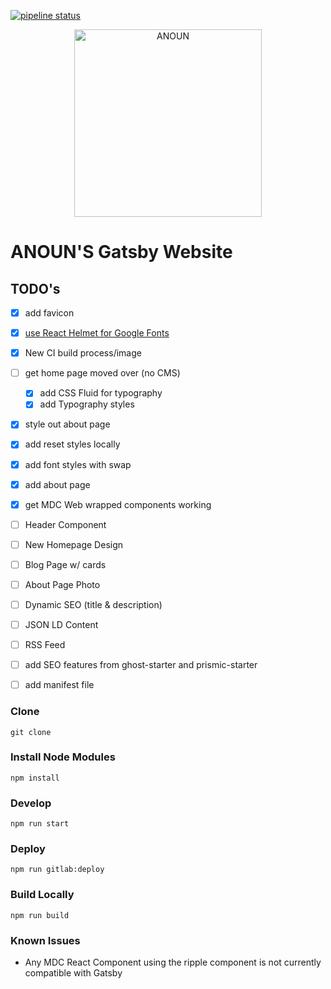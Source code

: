 [![pipeline status](https://gitlab.com/jaydan.urwin/anoun-gatsby/badges/master/pipeline.svg)](https://gitlab.com/jaydan.urwin/anoun-gatsby/pipelines)

<p align="center">
  <a href="https://anoun.design">
    <img alt="ANOUN" src="https://anoun.design/seo/anoun-share-image.png" width="300" />
  </a>
</p>

# ANOUN'S Gatsby Website

## TODO's

- [X] add favicon
- [X] [use React Helmet for Google Fonts](https://www.gatsbyjs.org/tutorial/part-eight/#add-page-metadata)
- [X] New CI build process/image
- [ ] get home page moved over (no CMS)
  - [X] add CSS Fluid for typography
  - [X] add Typography styles
- [x] style out about page
- [x] add reset styles locally
- [X] add font styles with swap
- [X] add about page
- [X] get MDC Web wrapped components working
- [ ] Header Component
- [ ] New Homepage Design
- [ ] Blog Page w/ cards
- [ ] About Page Photo
- [ ] Dynamic SEO (title & description)
- [ ] JSON LD Content
- [ ] RSS Feed
- [ ] add SEO features from ghost-starter and prismic-starter
- [ ] add manifest file


### Clone

`git clone`

### Install Node Modules

`npm install`

### Develop

`npm run start`

### Deploy

`npm run gitlab:deploy`

### Build Locally

`npm run build`

### Known Issues

- Any MDC React Component using the ripple component is not currently compatible with Gatsby
